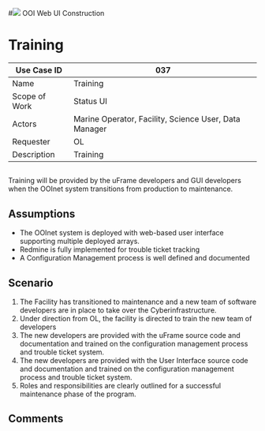#![](http://www.rpsgroup.com/images/2012-specific/RPSlogo.aspx) OOI Web UI Construction 
# Training

| Use Case ID | 037 |
| --- | --- |
| Name | Training                 |
| Scope of Work | Status UI |
| Actors | Marine Operator, Facility, Science User, Data Manager |
| Requester | OL |
| Description | Training |

## 
Training will be provided by the uFrame developers and GUI developers when the OOInet system transitions from production to maintenance.
 
## Assumptions
- The OOInet system is deployed with web-based user interface supporting multiple deployed arrays.
- Redmine is fully implemented for trouble ticket tracking
- A Configuration Management process is well defined and documented

## Scenario
1. The Facility has transitioned to maintenance and a new team of software developers are in place to take over the Cyberinfrastructure.
2. Under direction from OL, the facility is directed to train the new team of developers
3. The new developers are provided with the uFrame source code and documentation and trained on the configuration management process and trouble ticket system.
4. The new developers are provided with the User Interface source code and documentation and trained on the configuration management process and trouble ticket system.
5. Roles and responsibilities are clearly outlined for a successful maintenance phase of the program.


## Comments

